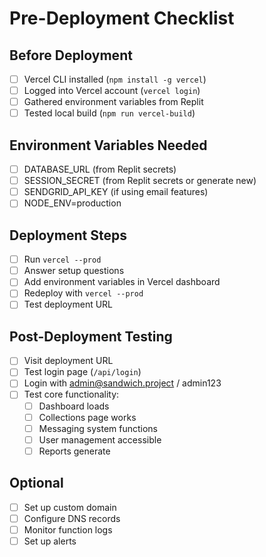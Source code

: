 # Pre-Deployment Checklist

## Before Deployment
- [ ] Vercel CLI installed (`npm install -g vercel`)
- [ ] Logged into Vercel account (`vercel login`)
- [ ] Gathered environment variables from Replit
- [ ] Tested local build (`npm run vercel-build`)

## Environment Variables Needed
- [ ] DATABASE_URL (from Replit secrets)
- [ ] SESSION_SECRET (from Replit secrets or generate new)
- [ ] SENDGRID_API_KEY (if using email features)
- [ ] NODE_ENV=production

## Deployment Steps
- [ ] Run `vercel --prod`
- [ ] Answer setup questions
- [ ] Add environment variables in Vercel dashboard
- [ ] Redeploy with `vercel --prod`
- [ ] Test deployment URL

## Post-Deployment Testing
- [ ] Visit deployment URL
- [ ] Test login page (`/api/login`)
- [ ] Login with admin@sandwich.project / admin123
- [ ] Test core functionality:
  - [ ] Dashboard loads
  - [ ] Collections page works
  - [ ] Messaging system functions
  - [ ] User management accessible
  - [ ] Reports generate

## Optional
- [ ] Set up custom domain
- [ ] Configure DNS records
- [ ] Monitor function logs
- [ ] Set up alerts